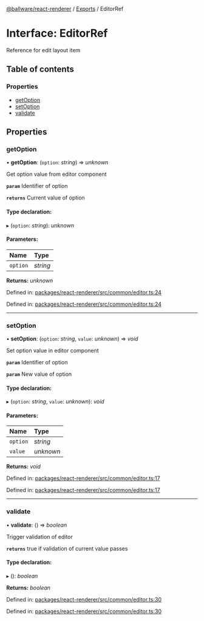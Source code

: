 [@ballware/react-renderer](../README.md) / [Exports](../modules.md) / EditorRef

# Interface: EditorRef

Reference for edit layout item

## Table of contents

### Properties

- [getOption](editorref.md#getoption)
- [setOption](editorref.md#setoption)
- [validate](editorref.md#validate)

## Properties

### getOption

• **getOption**: (`option`: *string*) => *unknown*

Get option value from editor component

**`param`** Identifier of option

**`returns`** Current value of option

#### Type declaration:

▸ (`option`: *string*): *unknown*

#### Parameters:

Name | Type |
:------ | :------ |
`option` | *string* |

**Returns:** *unknown*

Defined in: [packages/react-renderer/src/common/editor.ts:24](https://github.com/ballware/ballware-client/blob/5f55ce4/packages/react-renderer/src/common/editor.ts#L24)

Defined in: [packages/react-renderer/src/common/editor.ts:24](https://github.com/ballware/ballware-client/blob/5f55ce4/packages/react-renderer/src/common/editor.ts#L24)

___

### setOption

• **setOption**: (`option`: *string*, `value`: *unknown*) => *void*

Set option value in editor component

**`param`** Identifier of option

**`param`** New value of option

#### Type declaration:

▸ (`option`: *string*, `value`: *unknown*): *void*

#### Parameters:

Name | Type |
:------ | :------ |
`option` | *string* |
`value` | *unknown* |

**Returns:** *void*

Defined in: [packages/react-renderer/src/common/editor.ts:17](https://github.com/ballware/ballware-client/blob/5f55ce4/packages/react-renderer/src/common/editor.ts#L17)

Defined in: [packages/react-renderer/src/common/editor.ts:17](https://github.com/ballware/ballware-client/blob/5f55ce4/packages/react-renderer/src/common/editor.ts#L17)

___

### validate

• **validate**: () => *boolean*

Trigger validation of editor

**`returns`** true if validation of current value passes

#### Type declaration:

▸ (): *boolean*

**Returns:** *boolean*

Defined in: [packages/react-renderer/src/common/editor.ts:30](https://github.com/ballware/ballware-client/blob/5f55ce4/packages/react-renderer/src/common/editor.ts#L30)

Defined in: [packages/react-renderer/src/common/editor.ts:30](https://github.com/ballware/ballware-client/blob/5f55ce4/packages/react-renderer/src/common/editor.ts#L30)
